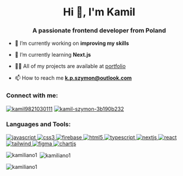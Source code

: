 <h1 align="center">Hi 👋, I'm Kamil</h1>
<h3 align="center">A passionate frontend developer from Poland</h3>

- 🔭 I’m currently working on **improving my skills**

- 🌱 I’m currently learning **Next.js**
- 👨‍💻 All of my projects are available at [portfolio](https://kamil-szymon-portfolio.vercel.app)

- 📫 How to reach me **k.p.szymon@outlook.com**

<h3 align="left">Connect with me:</h3>
<p align="left">
<a href="https://twitter.com/k_p_szymon" target="blank"><img align="center" src="https://img.shields.io/badge/Twitter-1DA1F2?style=for-the-badge&logo=twitter&logoColor=white" alt="kamil9821030111" /></a>
<a href="https://linkedin.com/in/kamil-szymon-3b190b232" target="blank"><img align="center" src="https://img.shields.io/badge/LinkedIn-0077B5?style=for-the-badge&logo=linkedin&logoColor=white" alt="kamil-szymon-3b190b232" /></a>

</p>

<h3 align="left">Languages and Tools:</h3>
<p align="left"> <a href="https://developer.mozilla.org/en-US/docs/Web/JavaScript" target="_blank" rel="noreferrer"> <img src="https://img.shields.io/badge/JavaScript-323330?style=for-the-badge&logo=javascript&logoColor=F7DF1E" alt="javascript"/> <a href="https://www.w3schools.com/css/" target="_blank" rel="noreferrer"> <img src="https://img.shields.io/badge/CSS3-1572B6?style=for-the-badge&logo=css3&logoColor=white" alt="css3" /> </a>  <a href="https://firebase.google.com/" target="_blank" rel="noreferrer"> <img src="https://img.shields.io/badge/firebase-ffca28?style=for-the-badge&logo=firebase&logoColor=black" alt="firebase" /> </a> <a href="https://www.w3.org/html/" target="_blank" rel="noreferrer"> <img src="https://img.shields.io/badge/HTML5-E34F26?style=for-the-badge&logo=html5&logoColor=white" alt="html5"/> </a>  </a><a href="https://www.typescriptlang.org/" target="_blank" rel="noreferrer"> <img src="https://img.shields.io/badge/TypeScript-007ACC?style=for-the-badge&logo=typescript&logoColor=white" alt="typescript"/> </a> <a href="https://nextjs.org/" target="_blank" rel="noreferrer"> <img src="https://img.shields.io/badge/next%20js-000000?style=for-the-badge&logo=nextdotjs&logoColor=white" alt="nextjs" /> </a> <a href="https://reactjs.org/" target="_blank" rel="noreferrer"> <img src="https://img.shields.io/badge/React-20232A?style=for-the-badge&logo=react&logoColor=61DAFB" alt="react"/> </a> <a href="https://tailwindcss.com/" target="_blank" rel="noreferrer"> <img src="https://img.shields.io/badge/Tailwind_CSS-38B2AC?style=for-the-badge&logo=tailwind-css&logoColor=white" alt="tailwind"/> </a> <a href="https://www.figma.com/" target="_blank" rel="noreferrer"> <img src="https://img.shields.io/badge/Figma-F24E1E?style=for-the-badge&logo=figma&logoColor=white" alt="figma"/> </a><a href="https://www.chartjs.org" target="_blank" rel="noreferrer"> <img src="https://img.shields.io/badge/Chart%20js-FF6384?style=for-the-badge&logo=chartdotjs&logoColor=white" alt="chartjs"/> </a> </p>

<p><img align="left" src="https://github-readme-stats.vercel.app/api/top-langs?username=kamiliano1&show_icons=true&locale=en&layout=compact" alt="kamiliano1" /></p>

<p>&nbsp;<img align="center" src="https://github-readme-stats.vercel.app/api?username=kamiliano1&show_icons=true&locale=en" alt="kamiliano1" /></p>

<p><img align="center" src="https://github-readme-streak-stats.herokuapp.com/?user=kamiliano1&" alt="kamiliano1" /></p>
